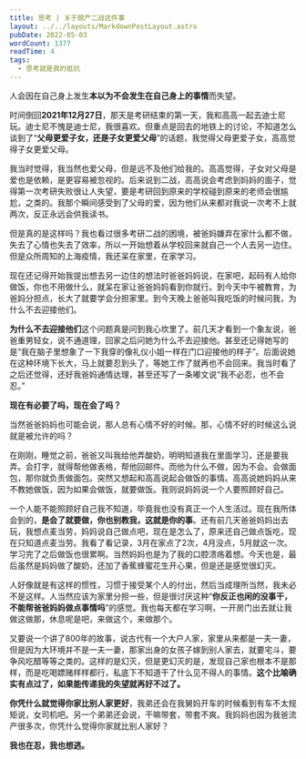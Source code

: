 ```yaml
---
title: 思考 | 关于脱产二战这件事
layout: ../../layouts/MarkdownPostLayout.astro
pubDate: 2022-05-03
wordCount: 1377
readTime: 4
tags:
  - 思考就是我的抵抗
---
```

人会因在自己身上发生**本以为不会发生在自己身上的事情**而失望。

时间倒回**2021年12月27日**，那天是考研结束的第一天，我和高高一起去迪士尼玩。迪士尼不愧是迪士尼，我很喜欢。但重点是回去的地铁上的讨论，不知道怎么谈到了“**父母更爱子女，还是子女更爱父母**”的话题，我觉得父母更爱子女，高高觉得子女更爱父母。

我当时觉得，我当然也爱父母，但是远不及他们给我的。高高觉得，子女对父母是爱也是依赖，是更容易被忽视的。后来说到二战，高高说会考虑到妈妈的面子，觉得第一次考研失败很让人失望，要是考研回到原来的学校碰到原来的老师会很尴尬，之类的。我那个瞬间感受到了父母的爱，因为他们从来都对我说一次考不上就两次，反正永远会供我读书。

但是真的是这样吗？我也看过很多考研二战的困境，被爸妈嫌弃在家什么都不做，失去了心情也失去了效率，所以一开始想着从学校回来就自己一个人去另一边住。但是众所周知的上海疫情，我还呆在家里，在家学习。

现在还记得开始我提出想去另一边住的想法时爸爸妈妈说，在家吧，起码有人给你做饭，你也不用做什么，就呆在家让爸爸妈妈看到你就行。到今天中午被教育，为爸妈分担点，长大了就要学会分担家里。到今天晚上爸爸叫我吃饭的时候问我，为什么不去迎接他们。

**为什么不去迎接他们**这个问题真是问到我心坎里了。前几天才看到一个象友说，爸爸重男轻女，说不通道理，回家之后问她为什么不去迎接他。甚至还记得她写的是“我在脑子里想象了一下我穿的像礼仪小姐一样在门口迎接他的样子”。后面说她在这种环境下长大，马上就要忍到头了，等她工作了就再也不会回来。我当时看了之后还觉得，还好我爸妈通情达理，甚至还写了一条嘟文说“我不必忍，也不会忍。”

**现在有必要了吗，现在会了吗？**

当然爸爸妈妈也可能会说，那人总有心情不好的时候。那，心情不好的时候这么说就是被允许的吗？

在刚刚，睡觉之前，爸爸又叫我给他弄酸奶，明明知道我在里面学习，还是要我弄。会打字，就得帮他做表格，帮他回邮件。而他为什么不做，因为不会。会做面包，那你就负责做面包。突然又想起和高高说起会做饭的事情。高高说她妈妈从来不教她做饭，因为如果会做饭，就要做饭。我则说妈妈说一个人要照顾好自己。

一个人能不能照顾好自己我不知道，毕竟我也没有真正一个人生活过。现在我所体会到的，**是会了就要做，你也别教我，这就是你的事**。还有前几天爸爸妈妈出去玩，我想点麦当劳，妈妈说自己做点吧，现在是怎么了，原来还自己做点饭吃，现在只知道点麦当劳。我看了看记录，3月在家点了2次，4月没点，5月就这一次。学习完了之后做饭也很累啊。当然妈妈也是为了我的口腔溃疡着想。今天也是，最后虽然是妈妈做了酸奶，还加了香蕉蜂蜜花生开心果，但是还是感觉很幻灭。

人好像就是有这样的惯性，习惯于接受某个人的付出，然后当成理所当然，我未必不是这样。人当然应该为家里分担一些，但是很讨厌这种“**你反正也闲的没事干，不能帮爸爸妈妈做点事情吗**”的感觉。我也每天都在学习啊，一开房门出去就让我做这做那，休息呢是吧，来做这个，来做那个。

又要说一个讲了800年的故事，说古代有一个大户人家，家里从来都是一夫一妻，但是因为大环境并不是一夫一妻，那家出身的女孩子嫁到别人家去，就要宅斗，要争风吃醋等等之类的。这样的是幻灭，但是更幻灭的是，发现自己家也根本不是那样，而是吃喝嫖赌样样都行，私底下不知道干了什么见不得人的事情。**这个比喻确实有点过了，如果能传递我的失望就再好不过了。**

**你凭什么就觉得你家比别人家更好**，我弟还会在我舅妈开车的时候看到有车不太规矩说，女司机吧。另一个弟弟还会说，干嘛带套，带套不爽。我妈妈也因为我爸流产很多次，你凭什么觉得你家就比别人家好？

**我也在忍，我也想逃。**